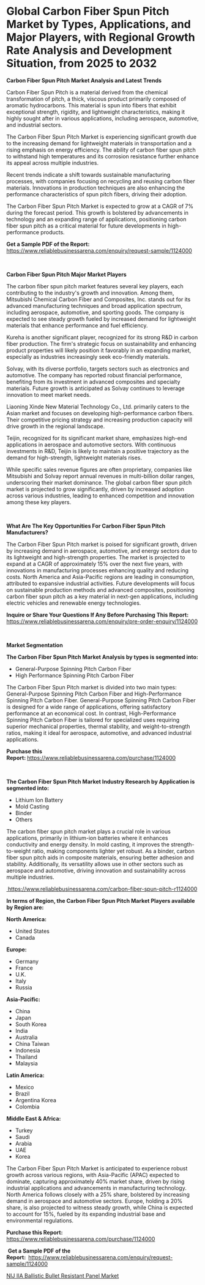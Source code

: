 <p><h1>Global Carbon Fiber Spun Pitch Market by Types, Applications, and Major Players, with Regional Growth Rate Analysis and Development Situation, from 2025 to 2032</h1></p><p><strong>Carbon Fiber Spun Pitch Market Analysis and Latest Trends</strong></p>
<p><p>Carbon Fiber Spun Pitch is a material derived from the chemical transformation of pitch, a thick, viscous product primarily composed of aromatic hydrocarbons. This material is spun into fibers that exhibit exceptional strength, rigidity, and lightweight characteristics, making it highly sought after in various applications, including aerospace, automotive, and industrial sectors. </p><p>The Carbon Fiber Spun Pitch Market is experiencing significant growth due to the increasing demand for lightweight materials in transportation and a rising emphasis on energy efficiency. The ability of carbon fiber spun pitch to withstand high temperatures and its corrosion resistance further enhance its appeal across multiple industries. </p><p>Recent trends indicate a shift towards sustainable manufacturing processes, with companies focusing on recycling and reusing carbon fiber materials. Innovations in production techniques are also enhancing the performance characteristics of spun pitch fibers, driving their adoption. </p><p>The Carbon Fiber Spun Pitch Market is expected to grow at a CAGR of 7% during the forecast period. This growth is bolstered by advancements in technology and an expanding range of applications, positioning carbon fiber spun pitch as a critical material for future developments in high-performance products.</p></p>
<p><strong>Get a Sample PDF of the Report:&nbsp;</strong> <a href="https://www.reliablebusinessarena.com/enquiry/request-sample/1124000?utm_campaign=2039&utm_medium=2&utm_source=Github&utm_content=ia&utm_term=02042025&utm_id=carbon-fiber-spun-pitch">https://www.reliablebusinessarena.com/enquiry/request-sample/1124000</a></p>
<p>&nbsp;</p>
<p><strong>Carbon Fiber Spun Pitch Major Market Players</strong></p>
<p><p>The carbon fiber spun pitch market features several key players, each contributing to the industry's growth and innovation. Among them, Mitsubishi Chemical Carbon Fiber and Composites, Inc. stands out for its advanced manufacturing techniques and broad application spectrum, including aerospace, automotive, and sporting goods. The company is expected to see steady growth fueled by increased demand for lightweight materials that enhance performance and fuel efficiency.</p><p>Kureha is another significant player, recognized for its strong R&D in carbon fiber production. The firm's strategic focus on sustainability and enhancing product properties will likely position it favorably in an expanding market, especially as industries increasingly seek eco-friendly materials.</p><p>Solvay, with its diverse portfolio, targets sectors such as electronics and automotive. The company has reported robust financial performance, benefiting from its investment in advanced composites and specialty materials. Future growth is anticipated as Solvay continues to leverage innovation to meet market needs.</p><p>Liaoning Xinde New Material Technology Co., Ltd. primarily caters to the Asian market and focuses on developing high-performance carbon fibers. Their competitive pricing strategy and increasing production capacity will drive growth in the regional landscape.</p><p>Teijin, recognized for its significant market share, emphasizes high-end applications in aerospace and automotive sectors. With continuous investments in R&D, Teijin is likely to maintain a positive trajectory as the demand for high-strength, lightweight materials rises.</p><p>While specific sales revenue figures are often proprietary, companies like Mitsubishi and Solvay report annual revenues in multi-billion dollar ranges, underscoring their market dominance. The global carbon fiber spun pitch market is projected to grow significantly, driven by increased adoption across various industries, leading to enhanced competition and innovation among these key players.</p></p>
<p>&nbsp;</p>
<p><strong>What Are The Key Opportunities For Carbon Fiber Spun Pitch Manufacturers?</strong></p>
<p><p>The Carbon Fiber Spun Pitch market is poised for significant growth, driven by increasing demand in aerospace, automotive, and energy sectors due to its lightweight and high-strength properties. The market is projected to expand at a CAGR of approximately 15% over the next five years, with innovations in manufacturing processes enhancing quality and reducing costs. North America and Asia-Pacific regions are leading in consumption, attributed to expansive industrial activities. Future developments will focus on sustainable production methods and advanced composites, positioning carbon fiber spun pitch as a key material in next-gen applications, including electric vehicles and renewable energy technologies.</p></p>
<p><strong>Inquire or Share Your Questions If Any Before Purchasing This Report:</strong> <a href="https://www.reliablebusinessarena.com/enquiry/pre-order-enquiry/1124000?utm_campaign=2039&utm_medium=2&utm_source=Github&utm_content=ia&utm_term=02042025&utm_id=carbon-fiber-spun-pitch">https://www.reliablebusinessarena.com/enquiry/pre-order-enquiry/1124000</a></p>
<p>&nbsp;</p>
<p><strong>Market Segmentation</strong></p>
<p><strong>The Carbon Fiber Spun Pitch Market Analysis by types is segmented into:</strong></p>
<p><ul><li>General-Purpose Spinning Pitch Carbon Fiber</li><li>High Performance Spinning Pitch Carbon Fiber</li></ul></p>
<p><p>The Carbon Fiber Spun Pitch market is divided into two main types: General-Purpose Spinning Pitch Carbon Fiber and High-Performance Spinning Pitch Carbon Fiber. General-Purpose Spinning Pitch Carbon Fiber is designed for a wide range of applications, offering satisfactory performance at an economical cost. In contrast, High-Performance Spinning Pitch Carbon Fiber is tailored for specialized uses requiring superior mechanical properties, thermal stability, and weight-to-strength ratios, making it ideal for aerospace, automotive, and advanced industrial applications.</p></p>
<p><strong>Purchase this Report:&nbsp;</strong><a href="https://www.reliablebusinessarena.com/purchase/1124000?utm_campaign=2039&utm_medium=2&utm_source=Github&utm_content=ia&utm_term=02042025&utm_id=carbon-fiber-spun-pitch">https://www.reliablebusinessarena.com/purchase/1124000</a></p>
<p>&nbsp;</p>
<p><strong>The Carbon Fiber Spun Pitch Market Industry Research by Application is segmented into:</strong></p>
<p><ul><li>Lithium Ion Battery</li><li>Mold Casting</li><li>Binder</li><li>Others</li></ul></p>
<p><p>The carbon fiber spun pitch market plays a crucial role in various applications, primarily in lithium-ion batteries where it enhances conductivity and energy density. In mold casting, it improves the strength-to-weight ratio, making components lighter yet robust. As a binder, carbon fiber spun pitch aids in composite materials, ensuring better adhesion and stability. Additionally, its versatility allows use in other sectors such as aerospace and automotive, driving innovation and sustainability across multiple industries.</p></p>
<p><a href="https://www.reliablebusinessarena.com/carbon-fiber-spun-pitch-r1124000?utm_campaign=2039&utm_medium=2&utm_source=Github&utm_content=ia&utm_term=02042025&utm_id=carbon-fiber-spun-pitch">&nbsp;https://www.reliablebusinessarena.com/carbon-fiber-spun-pitch-r1124000</a></p>
<p><strong>In terms of Region, the Carbon Fiber Spun Pitch Market Players available by Region are:</strong></p>
<p>
    <p> <strong> North America: </strong>
        <ul>
            <li>United States</li>
            <li>Canada</li>
        </ul>
        </p> 
    <p> <strong> Europe: </strong>
        <ul>
            <li>Germany</li>
            <li>France</li>
            <li>U.K.</li>
            <li>Italy</li>
            <li>Russia</li>
        </ul>
        </p> 
    <p> <strong> Asia-Pacific: </strong>
        <ul>
            <li>China</li>
            <li>Japan</li>
            <li>South Korea</li>
            <li>India</li>
            <li>Australia</li>
            <li>China Taiwan</li>
            <li>Indonesia</li>
            <li>Thailand</li>
            <li>Malaysia</li>
        </ul>
        </p> 
    <p> <strong> Latin America: </strong>
        <ul>
            <li>Mexico</li>
            <li>Brazil</li>
            <li>Argentina Korea</li>
            <li>Colombia</li>
        </ul>
        </p> 
    <p> <strong> Middle East & Africa: </strong>
        <ul>
            <li>Turkey</li>
            <li>Saudi</li>
            <li>Arabia</li>
            <li>UAE</li>
            <li>Korea</li>
        </ul>
    </p>
    </p>
<p><p>The Carbon Fiber Spun Pitch Market is anticipated to experience robust growth across various regions, with Asia-Pacific (APAC) expected to dominate, capturing approximately 40% market share, driven by rising industrial applications and advancements in manufacturing technology. North America follows closely with a 25% share, bolstered by increasing demand in aerospace and automotive sectors. Europe, holding a 20% share, is also projected to witness steady growth, while China is expected to account for 15%, fueled by its expanding industrial base and environmental regulations.</p></p>
<p><strong>Purchase this Report: </strong><a href="https://www.reliablebusinessarena.com/purchase/1124000?utm_campaign=2039&utm_medium=2&utm_source=Github&utm_content=ia&utm_term=02042025&utm_id=carbon-fiber-spun-pitch">https://www.reliablebusinessarena.com/purchase/1124000</a></p>
<p>&nbsp;<strong>Get a Sample PDF of the Report:&nbsp;&nbsp;</strong><a href="https://www.reliablebusinessarena.com/enquiry/request-sample/1124000?utm_campaign=2039&utm_medium=2&utm_source=Github&utm_content=ia&utm_term=02042025&utm_id=carbon-fiber-spun-pitch">https://www.reliablebusinessarena.com/enquiry/request-sample/1124000</a></p>
<p><strong></strong></p>
<p><p><a href="https://github.com/indrystar/Market-Research-Report-List-5/blob/main/nij-iia-ballistic-bullet-resistant-panel-market.md?utm_campaign=2039&utm_medium=2&utm_source=Github&utm_content=ia&utm_term=02042025&utm_id=carbon-fiber-spun-pitch">NIJ IIA Ballistic Bullet Resistant Panel Market</a></p></p>